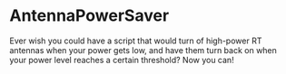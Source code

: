 # AntennaPowerSaver

Ever wish you could have a script that would turn of high-power RT antennas when your power gets low, 
and have them turn back on when your power level reaches a certain threshold?  Now you can!
